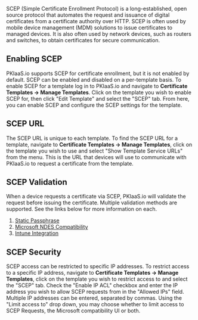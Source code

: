 SCEP (Simple Certificate Enrollment Protocol) is a long-established, open source protocol that automates the request and issuance of digital certificates from a certificate authority over HTTP. SCEP is often used by mobile device management (MDM) solutions to issue certificates to managed devices. It is also often used by network devices, such as routers and switches, to obtain certificates for secure communication.

## Enabling SCEP
PKIaaS.io supports SCEP for certificate enrollment, but it is not enabled by default. SCEP can be enabled and disabled on a per-template basis. To enable SCEP for a template log in to PKIaaS.io and navigate to **Certificate Templates -> Manage Templates**. Click on the template you wish to enable SCEP for, then click "Edit Template" and select the "SCEP" tab. From here, you can enable SCEP and configure the SCEP settings for the template.

## SCEP URL
The SCEP URL is unique to each template. To find the SCEP URL for a template, navigate to **Certificate Templates -> Manage Templates**, click on the template you wish to use and select "Show Template Service URLs" from the menu. This is the URL that devices will use to communicate with PKIaaS.io to request a certificate from the template.

## SCEP Validation
When a device requests a certificate via SCEP, PKIaaS.io will validate the request before issuing the certificate. Multiple validation methods are supported. See the links below for more information on each.

1. [Static Passphrase](static-passphrase)
2. [Microsoft NDES Compatibility](micrsoft-ndes-compatibility)
3. [Intune Integration](intune-integration)

## SCEP Security
SCEP access can be restricted to specific IP addresses. To restrict access to a specific IP address, navigate to **Certificate Templates -> Manage Templates**, click on the template you wish to restrict access to and select the "SCEP" tab. Check the "Enable IP ACL" checkbox and enter the IP address you wish to allow SCEP requests from in the "Allowed IPs" field. Multiple IP addresses can be entered, separated by commas. Using the "Limit access to" drop down, you may choose whether to limit access to SCEP Requests, the Microsoft compatibility UI or both.